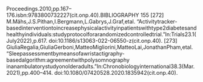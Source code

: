 Proceedings.2010,pp.167–176.isbn:9783800732227(cit.onp.40).BIBLIOGRAPHY 155
[272] M.Mähs,J.S.Pithan,I.Bergmann,L.Gabrys,J.Graf,etal.
“Activitytracker-basedinterventiontoincreasephysicalactivityinpatientswithtype2diabetesand
healthyindividuals:studyprotocolforarandomizedcontrolledtrial.”In:Trials23.1(July2022),p.617.
doi:10.1186/s13063-022-06550-z(cit.onp.40).
[273] GiuliaRegalia,GiuliaGerboni,MatteoMigliorini,MatteoLai,JonathanPham,etal.
“Sleepassessmentbymeansofawristactigraphy-basedalgorithm:agreementwithpolysomnography
inanambulatorystudyonolderadults.”In:Chronobiologyinternational38.3(Mar.2021),pp.400–414.
doi:10.1080/07420528.2020.1835942(cit.onp.40).